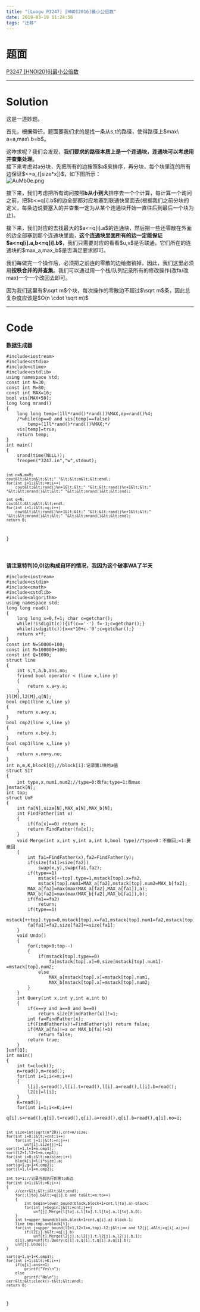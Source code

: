```yaml
---
title: "[Luogu P3247] [HNOI2016]最小公倍数"
date: 2019-03-19 11:24:56
tags: "迁移"
---
```

<h1>题面</h1>
<p><a href="https://www.luogu.org/problemnew/show/P3247" target="_blank"  rel="nofollow" >P3247 [HNOI2016]最小公倍数</a></p>
<hr />
<h1>Solution</h1>
<p>这是一道妙题。</p>
<p>首先，<del>根据常识</del>，题面要我们求的是找一条从s,t的路径，使得路径上$max\ a=a,max\ b=b$。</p>
<p>这咋求呢？我们会发现，<strong>我们要求的路径本质上是一个连通块，连通块可以考虑用并查集处理</strong>。<br />
接下来考虑对a分块，先把所有的边按照$a$来排序，再分块，每个块里连的所有边保证$&lt;=a_{[size*x]}$，如下图所示：<br />
<img src="https://s2.ax1x.com/2019/03/19/AuMb0e.png" alt="AuMb0e.png" /></p>
<p>接下来，我们考虑把所有询问按照<strong>b从小到大</strong>排序去一个个计算，每计算一个询问之前，把$b&lt;=q[i].b$的边全部都对应地塞到联通快里面去(根据我们之前分块的定义，每条边说要塞入的并查集一定为从某个连通块开始一直往后到最后一个块为止)。</p>
<p>接下来，我们对应的去找最大的$a&lt;=q[i].a$的连通块，然后把一些还零散在外面的边全部塞到那个连通块里面，<strong>这个连通块里面所有的边一定能保证$a&lt;=q[i].a,b&lt;=q[i].b$</strong>，我们只需要对应的看看$u,v$是否联通，它们所在的连通块的$max&#95;a,max&#95;b$是否满足要求即可。</p>
<p>我们每做完一个操作后，必须把之前连的零散的边给撤销掉。因此，我们这里必须用<strong>按秩合并的并查集</strong>。我们可以通过用一个栈/队列记录所有的修改操作(改fa/改max)一个一个改回去即可。</p>
<p>因为我们这里有$\sqrt m$个块，每次操作的零散边不超过$\sqrt m$条，因此总复杂度应该是$O(n \cdot \sqrt m)$</p>
<hr />
<h1>Code</h1>
<p><strong>数据生成器</strong></p>
<pre><code class="language-cpp line-numbers">#include&lt;iostream&gt;
#include&lt;cstdio&gt;
#include&lt;ctime&gt;
#include&lt;cstdlib&gt;
using namespace std;
const int N=30;
const int M=80;
const int MAX=16;
bool vis[MAX+50];
long long mrand()
{
    long long temp=(1ll*rand()*rand())%MAX,op=rand()%4;
    /*while(op==0 and vis[temp]==false)
        temp=(1ll*rand()*rand())%MAX;*/
    vis[temp]=true;
    return temp;
}
int main()
{
    srand(time(NULL));
    freopen("3247.in","w",stdout);

    int n=N,m=M;
    cout&lt;&lt;n&lt;&lt;" "&lt;&lt;m&lt;&lt;endl;
    for(int i=1;i&lt;=m;i++)
        cout&lt;&lt;rand()%n+1&lt;&lt;" "&lt;&lt;rand()%n+1&lt;&lt;" "&lt;&lt;mrand()&lt;&lt;" "&lt;&lt;mrand()&lt;&lt;endl;

    int q=N;
    cout&lt;&lt;q&lt;&lt;endl;
    for(int i=1;i&lt;=q;i++)
        cout&lt;&lt;rand()%n+1&lt;&lt;" "&lt;&lt;rand()%n+1&lt;&lt;" "&lt;&lt;mrand()&lt;&lt;" "&lt;&lt;mrand()&lt;&lt;endl;
    return 0; 
}

</code></pre>
<p><strong>请注意特判(0,0)边构成自环的情况，我因为这个破事WA了半天</strong></p>
<pre><code class="language-cpp line-numbers">#include&lt;iostream&gt;
#include&lt;cstdio&gt;
#include&lt;cmath&gt;
#include&lt;cstdlib&gt;
#include&lt;algorithm&gt;
using namespace std;
long long read()
{
    long long x=0,f=1; char c=getchar();
    while(!isdigit(c)){if(c=='-') f=-1;c=getchar();}
    while(isdigit(c)){x=x*10+c-'0';c=getchar();}
    return x*f;
}
const int N=50000+100;
const int M=100000+100;
const int Q=1000;
struct line
{
    int s,t,a,b,ans,no;
    friend bool operator &lt; (line x,line y)
    {
        return x.a&lt;y.a;
    }
}l[M],l2[M],q[N];
bool cmp1(line x,line y)
{
    return x.a&lt;y.a;
}
bool cmp2(line x,line y)
{
    return x.b&lt;y.b;
}
bool cmp3(line x,line y)
{
    return x.no&lt;y.no;
}
int n,m,K,block[Q];//block[i]:记录第i块的a值
struct SIT
{
    int type,x,num1,num2;//type=0:改fa;type=1:改max
}mstack[N];
int top;
struct UnF
{
    int fa[N],size[N],MAX_a[N],MAX_b[N];
    int FindFather(int x)
    {
        if(fa[x]==0) return x;
        return FindFather(fa[x]);
    }
    void Merge(int x,int y,int a,int b,bool type)//type=0：不撤回;=1:要撤回
    {
        int fa1=FindFather(x),fa2=FindFather(y);
        if(size[fa1]&gt;size[fa2]) 
            swap(x,y),swap(fa1,fa2);
        if(type==1)
            mstack[++top].type=1,mstack[top].x=fa2,
            mstack[top].num1=MAX_a[fa2],mstack[top].num2=MAX_b[fa2];
        MAX_a[fa2]=max(max(MAX_a[fa2],MAX_a[fa1]),a);
        MAX_b[fa2]=max(max(MAX_b[fa2],MAX_b[fa1]),b);   
        if(fa1==fa2)
            return;
        if(type==1)
            mstack[++top].type=0,mstack[top].x=fa1,mstack[top].num1=fa2,mstack[top].num2=size[fa1];
        fa[fa1]=fa2,size[fa2]+=size[fa1];
    }
    void Undo()
    {
        for(;top&gt;0;top--)
        {
            if(mstack[top].type==0)
                fa[mstack[top].x]=0,size[mstack[top].num1]-=mstack[top].num2;
            else
                MAX_a[mstack[top].x]=mstack[top].num1,
                MAX_b[mstack[top].x]=mstack[top].num2;
        }
    }
    int Query(int x,int y,int a,int b)
    {
        if(x==y and a==0 and b==0)
            return size[FindFather(x)]!=1;
        int fa=FindFather(x);
        if(FindFather(x)!=FindFather(y)) return false;
        if(MAX_a[fa]!=a or MAX_b[fa]!=b)
            return false;
        return true;
    }
}unf[Q];
int main()
{
    int t=clock();
    n=read(),m=read();
    for(int i=1;i&lt;=m;i++)
    {
        l[i].s=read(),l[i].t=read(),l[i].a=read(),l[i].b=read();
        l2[i]=l[i];
    }
    K=read();
    for(int i=1;i&lt;=K;i++)
        q[i].s=read(),q[i].t=read(),q[i].a=read(),q[i].b=read(),q[i].no=i;

    int size=int(sqrt(m*20)),cnt=m/size;        
    for(int i=0;i&lt;=cnt;i++)
        for(int j=1;j&lt;=n;j++)
            unf[i].size[j]=1;
    sort(l+1,l+1+m,cmp1);
    sort(l2+1,l2+1+m,cmp1);
    for(int i=0;i&lt;=m/size;i++)
        block[i]=l[i*size].a;
    sort(q+1,q+1+K,cmp2);
    sort(l+1,l+1+m,cmp2);

    int to=1;//记录当前执行到第to条边
    for(int i=1;i&lt;=K;i++)
    {
        //cerr&lt;&lt;i&lt;&lt;endl;
        for(;l[to].b&lt;=q[i].b and to&lt;=m;to++)
        {
            int begin=lower_bound(block,block+1+cnt,l[to].a)-block;
            for(int j=begin;j&lt;=cnt;j++)
                unf[j].Merge(l[to].s,l[to].t,l[to].a,l[to].b,0);
        }
        int t=upper_bound(block,block+1+cnt,q[i].a)-block-1;
        line tmp;tmp.a=block[t];
        for(int j=upper_bound(l2+1,l2+1+m,tmp)-l2;j&lt;=m and l2[j].a&lt;=q[i].a;j++)
            if(l2[j].b&lt;=q[i].b)
                unf[t].Merge(l2[j].s,l2[j].t,l2[j].a,l2[j].b,1);
        q[i].ans=unf[t].Query(q[i].s,q[i].t,q[i].a,q[i].b);
        unf[t].Undo();
    }

    sort(q+1,q+1+K,cmp3);
    for(int i=1;i&lt;=K;i++)
        if(q[i].ans==1)
            printf("Yes\n");
        else
            printf("No\n");
    cerr&lt;&lt;clock()-t&lt;&lt;endl;
    return 0;
}

</code></pre>

